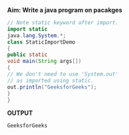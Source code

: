**Aim: Write a java program on pacakges**
```java 
// Note static keyword after import.
import static 
java.lang.System.*;
class StaticImportDemo
{
public static 
void main(String args[])
{
// We don't need to use 'System.out'
// as imported using static.
out.println("GeeksforGeeks");
}
}
```
**OUTPUT**
```
GeeksforGeeks
```
